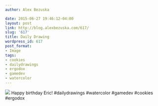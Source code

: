 ```yaml
---
author: Alex Bezuska

date: 2015-06-27 19:46:12-04:00
layout: post
link: http://blog.alexbezuska.com/617/
slug: '617'
title: Daily Drawing
wordpress_id: 617
post_format:
- Image
tags:
- cookies
- dailydrawings
- ergodox
- gamedev
- watercolor
---
```


![](/images/2015/06/tumblr_nqmc90EYsR1u11b0ro1_1280.jpg)
Happy birthday Eric! #dailydrawings #watercolor #gamedev #cookies #ergodox
